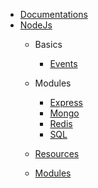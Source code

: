 <!-- docs/_sidebar.md -->

* [Documentations](/README.md)
* [NodeJs](/nodejs/README.md)
  * Basics
    * [Events](/nodejs/events/README.md)
  * Modules
    * [Express](/nodejs/mod_express/README.md)
    * [Mongo](/nodejs/mod_mongo/README.md)
    * [Redis](/nodejs/mod_redis/README.md)
    * [SQL](/nodejs/mod_sql/README.md)


  * [Resources](/nodejs/resources.md?id=resources)
  * [Modules](/nodejs/modules.md?id=modules)
